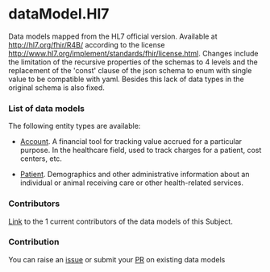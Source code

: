 # dataModel.Hl7
Data models mapped from the HL7 official version. Available at http://hl7.org/fhir/R4B/ according to the license http://www.hl7.org/implement/standards/fhir/license.html. Changes include the limitation of the recursive properties of the schemas to 4 levels and the replacement of the 'const' clause of the json schema to enum with single value to be compatible with yaml. Besides this lack of data types in the original schema is also fixed.

### List of data models

The following entity types are available:
- [Account](https://github.com/smart-data-models/dataModel.Hl7/blob/master/Account/README.md). A financial tool for tracking value accrued for a particular purpose.  In the healthcare field, used to track charges for a patient, cost centers, etc.

- [Patient](https://github.com/smart-data-models/dataModel.Hl7/blob/master/Patient/README.md). Demographics and other administrative information about an individual or animal receiving care or other health-related services.



### Contributors
[Link](https://github.com/smart-data-models/dataModel.Hl7/blob/master/CONTRIBUTORS.yaml) to the 1 current contributors of the data models of this Subject.


### Contribution
You can raise an [issue](https://github.com/smart-data-models/dataModel.Hl7/issues) or submit your [PR](https://github.com/smart-data-models/dataModel.Hl7/pulls) on existing data models
